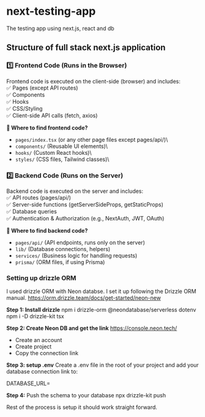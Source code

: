 # next-testing-app
The testing app using next.js, react and db

## Structure of full stack next.js application

### 1️⃣ Frontend Code (Runs in the Browser)
Frontend code is executed on the client-side (browser) and includes:\
✅ Pages (except API routes)\
✅ Components\
✅ Hooks\
✅ CSS/Styling\
✅ Client-side API calls (fetch, axios)

**📌 Where to find frontend code?**
- ```pages/index.tsx``` (or any other page files except pages/api/)\
- ```components/``` (Reusable UI elements)\
- ```hooks/``` (Custom React hooks)\
- ```styles/``` (CSS files, Tailwind classes)\


### 2️⃣ Backend Code (Runs on the Server)
Backend code is executed on the server and includes:\
✅ API routes (pages/api/)\
✅ Server-side functions (getServerSideProps, getStaticProps)\
✅ Database queries\
✅ Authentication & Authorization (e.g., NextAuth, JWT, OAuth)

**📌 Where to find backend code?**

- ```pages/api/``` (API endpoints, runs only on the server)
- ```lib/``` (Database connections, helpers)
- ```services/``` (Business logic for handling requests)
- ```prisma/``` (ORM files, if using Prisma)



### Setting up drizzle ORM
I used drizzle ORM with Neon databse. I set it up following the Drizzle ORM manual.
https://orm.drizzle.team/docs/get-started/neon-new

**Step 1: Install drizzle**
npm i drizzle-orm @neondatabase/serverless dotenv
npm i -D drizzle-kit tsx

**Step 2: Create Neon DB and get the link**
https://console.neon.tech/
  - Create an account
  - Create project
  - Copy the connection link

**Step 3: setup .env**
Create a .env file in the root of your project and add your database connection link to:

DATABASE_URL=

**Step 4:**
Push the schema to your database
npx drizzle-kit push

Rest of the process is setup it should work straight forward. 


